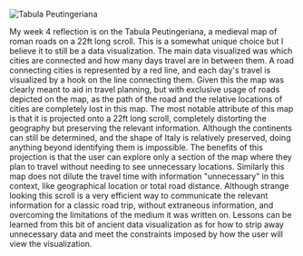 ![Tabula Peutingeriana](TabulaPeutingeriana.jpg)

My week 4 reflection is on the Tabula Peutingeriana, a medieval map of roman roads on a 22ft long scroll.
This is a somewhat unique choice but I believe it to still be a data visualization.
The main data visualized was which cities are connected and how many days travel are in between them.
A road connecting cities is represented by a red line, and each day's travel is visualized by a hook on the line connecting them.
Given this the map was clearly meant to aid in travel planning, but with exclusive usage of roads depicted on the map, as the path of the road and the relative locations of cities are completely lost in this map.
The most notable attribute of this map is that it is projected onto a 22ft long scroll, completely distorting the geography but preserving the relevant information.
Although the continents can still be determined, and the shape of Italy is relatively preserved, doing anything beyond identifying them is impossible.
The benefits of this projection is that the user can explore only a section of the map where they plan to travel without needing to see unnecessary locations.
Similarly this map does not dilute the travel time with information "unnecessary" in this context, like geographical location or total road distance.
Although strange looking this scroll is a very efficient way to communicate the relevant information for a classic road trip, without extraneous information, and overcoming the limitations of the medium it was written on.
Lessons can be learned from this bit of ancient data visualization as for how to strip away unnecessary data and meet the constraints imposed by how the user will view the visualization.
